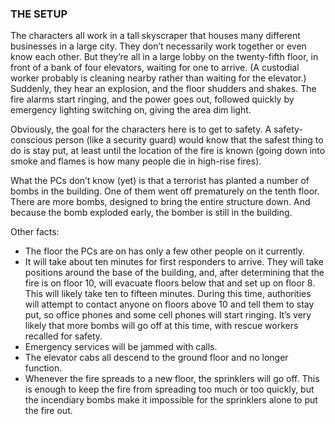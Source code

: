 ### THE SETUP

<!-- P, ID: 160017 -->

The characters all work in a tall skyscraper that houses many different businesses in a large city. They don’t necessarily work together or even know each other. But they’re all in a large lobby on the twenty-fifth floor, in front of a bank of four elevators, waiting for one to arrive. (A custodial worker probably is cleaning nearby rather than waiting for the elevator.) Suddenly, they hear an explosion, and the floor shudders and shakes. The fire alarms start ringing, and the power goes out, followed quickly by emergency lighting switching on, giving the area dim light.

<!-- P, ID: 160018 -->

Obviously, the goal for the characters here is to get to safety. A safety-conscious person (like a security guard) would know that the safest thing to do is stay put, at least until the location of the fire is known (going down into smoke and flames is how many people die in high-rise fires).

<!-- P, ID: 160019 -->

What the PCs don’t know (yet) is that a terrorist has planted a number of bombs in the building. One of them went off prematurely on the tenth floor. There are more bombs, designed to bring the entire structure down. And because the bomb exploded early, the bomber is still in the building.

<!-- P, ID: 160020 -->

Other facts:

<!-- L, ID: 160021 -->

- The floor the PCs are on has only a few other people on it currently.
- It will take about ten minutes for first responders to arrive. They will take positions around the base of the building, and, after determining that the fire is on floor 10, will evacuate floors below that and set up on floor 8. This will likely take ten to fifteen minutes. During this time, authorities will attempt to contact anyone on floors above 10 and tell them to stay put, so office phones and some cell phones will start ringing. It’s very likely that more bombs will go off at this time, with rescue workers recalled for safety.
- Emergency services will be jammed with calls.
- The elevator cabs all descend to the ground floor and no longer function.
- Whenever the fire spreads to a new floor, the sprinklers will go off. This is enough to keep the fire from spreading too much or too quickly, but the incendiary bombs make it impossible for the sprinklers alone to put the fire out.

<!-- /L -->

